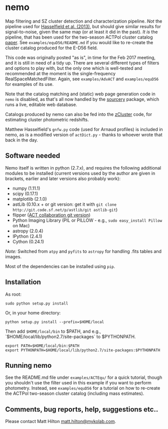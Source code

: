 # nemo

Map filtering and SZ cluster detection and characterization pipeline. *Not* the pipeline used
for [Hasselfield et al. (2013)](http://adsabs.harvard.edu/abs/2013JCAP...07..008H), but should 
give similar results for signal-to-noise, given the same map (or at least it did in the past).
*It is* the pipeline, that has been used for the two-season ACTPol cluster catalog 
[paper](http://adsabs.harvard.edu/abs/2017arXiv170905600H).
See `examples/equD56/README.md` if you would like to re-create the cluster catalog produced for the
E-D56 field.

This code was originally posted "as is", in time for the Feb 2017 meeting, and it is still in need 
of a tidy up. There are several different types of filters and options to play with, but the only
one which is well-tested and recommended at the moment is the single-frequency 
RealSpaceMatchedFilter. Again, see `examples/AdvACT` and `examples/equD56` for examples of its use.

Note that the catalog matching and (static) web page generation code in `nemo` is disabled, as that's 
all now handled by the [sourcery](https://github.com/mattyowl/sourcery) package, which runs a live, 
editable web database.

Catalogs produced by nemo can also be fed into the [zCluster](https://github.com/ACTCollaboration/zCluster)
code, for estimating cluster photometric redshifts.

Matthew Hasselfield's `gnfw.py` code (used for Arnaud profiles) is included in nemo, as is a modified 
version of `actDict.py` - thanks to whoever wrote that back in the day.

## Software needed

Nemo itself is written in python (2.7.x), and requires the following additional modules to be installed 
(current versions used by the author are given in brackets, earlier and later versions also probably work):

* numpy (1.11.1)
* scipy (0.17.1)
* matplotlib (2.1.0)
* astLib (0.10.x + or git version: get it with `git clone http://git.code.sf.net/p/astlib/git astlib-git`)
* flipper ([ACT collaboration git version](https://github.com/ACTCollaboration/flipper))
* Python Imaging Library (PIL or PILLOW - e.g., `sudo easy_install Pillow` on Mac)
* astropy (2.0.4)
* IPython (2.4.1)
* Cython (0.24.1)

_Note:_ Switched from `atpy` and `pyfits` to `astropy` for handling .fits tables and images. 

Most of the dependencies can be installed using `pip`.

## Installation

As root:
    
```
sudo python setup.py install
```

Or, in your home directory:
    
```
python setup.py install --prefix=$HOME/local
```

Then add `$HOME/local/bin` to $PATH, and e.g., `$HOME/local/lib/python2.7/site-packages` to $PYTHONPATH.

```
export PATH=$HOME/local/bin:$PATH    
export PYTHONPATH=$HOME/local/lib/python2.7/site-packages:$PYTHONPATH
```

## Running nemo

See the README.md file under `examples/ACTEqu/` for a quick tutorial, though you shouldn't use the filter
used in this example if you want to perform photometry. Instead, see `examples/equD56` for a tutorial on
how to re-create the ACTPol two-season cluster catalog (including mass estimates).

## Comments, bug reports, help, suggestions etc..

Please contact Matt Hilton <matt.hilton@mykolab.com>.

